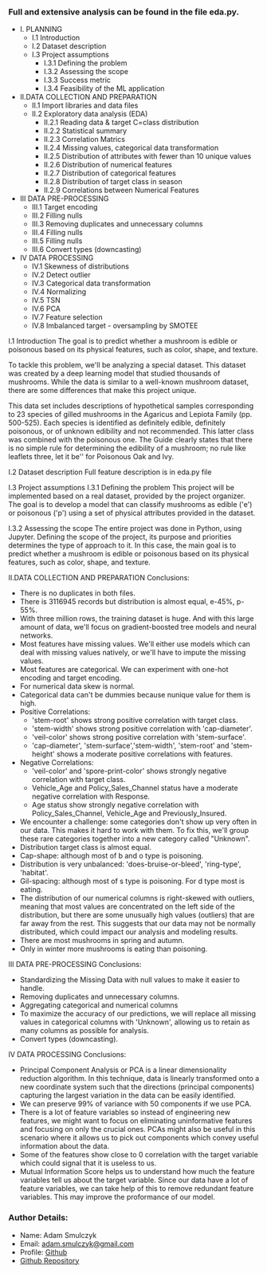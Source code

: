 ### Full and extensive analysis can be found in the file eda.py.

* I. PLANNING
    * I.1 Introduction
    * I.2 Dataset description
    * I.3 Project assumptions
        * I.3.1 Defining the problem
        * I.3.2 Assessing the scope
        * I.3.3 Success metric
        * I.3.4 Feasibility of the ML application
* II.DATA COLLECTION AND PREPARATION
    * II.1 Import libraries and data files
    * II.2 Exploratory data analysis (EDA)
        * II.2.1 Reading data & target C=class distribution
        * II.2.2 Statistical summary
        * II.2.3 Correlation Matrics
        * II.2.4 Missing values, categorical data transformation
        * II.2.5 Distribution of attributes with fewer than 10 unique values
        * II.2.6 Distribution of numerical features
        * II.2.7 Distribution of categorical features
        * II.2.8 Distribution of target class in season
        * II.2.9 Correlations between Numerical Features
* III DATA PRE-PROCESSING
    * III.1 Target encoding
    * III.2 Filling nulls
    * III.3 Removing duplicates and unnecessary columns
    * III.4 Filling nulls
    * III.5 Filling nulls
    * III.6 Convert types (downcasting)
* IV DATA PROCESSING
    * IV.1 Skewness of distributions
    * IV.2 Detect outlier
    * IV.3 Categorical data transformation
    * IV.4 Normalizing
    * IV.5 TSN
    * IV.6 PCA
    * IV.7 Feature selection
    * IV.8 Imbalanced target - oversampling by SMOTEE
   
   
I.1 Introduction
The goal is to predict whether a mushroom is edible or poisonous based on its physical features, such as color, shape, and texture.

To tackle this problem, we'll be analyzing a special dataset. This dataset was created by a deep learning model that studied thousands of mushrooms. While the data is similar to a well-known mushroom dataset, there are some differences that make this project unique.

This data set includes descriptions of hypothetical samples corresponding to 23 species of gilled mushrooms in the Agaricus and Lepiota Family (pp. 500-525). Each species is identified as definitely edible, definitely poisonous, or of unknown edibility and not recommended. This latter class was combined with the poisonous one. The Guide clearly states that there is no simple rule for determining the edibility of a mushroom; no rule like leaflets three, let it be'' for Poisonous Oak and Ivy.

I.2 Dataset description
Full feature description is in eda.py file

I.3 Project assumptions
I.3.1 Defining the problem
This project will be implemented based on a real dataset, provided by the project organizer. The goal is to develop a model that can classify mushrooms as edible ('e') or poisonous ('p') using a set of physical attributes provided in the dataset.

I.3.2 Assessing the scope
The entire project was done in Python, using Jupyter. Defining the scope of the project, its purpose and priorities determines the type of approach to it. In this case, the main goal is to predict whether a mushroom is edible or poisonous based on its physical features, such as color, shape, and texture.

II.DATA COLLECTION AND PREPARATION
Conclusions:
* There is no duplicates in both files.
* There is 3116945 records but distribution is almost equal, e-45%, p-55%.
* With three million rows, the training dataset is huge. And with this large amount of data, we'll focus on gradient-boosted tree models and neural networks.
* Most features have missing values. We'll either use models which can deal with missing values natively, or we'll have to impute the missing values.
* Most features are categorical. We can experiment with one-hot encoding and target encoding.
* For numerical data skew is normal.
* Categorical data can't be dummies because nunique value for them is high.
* Positive Correlations:
    * 'stem-root' shows strong positive correlation with target class.
    * 'stem-width' shows strong positive correlation with 'cap-diameter'.
    * 'veil-color' shows strong positive correlation with 'stem-surface'.
    * 'cap-diameter', 'stem-surface','stem-width', 'stem-root' and 'stem-height' shows a moderate positive correlations with features.
* Negative Correlations:
    * 'veil-color' and 'spore-print-color' shows strongly negative correlation with target class.
    * Vehicle_Age and Policy_Sales_Channel status have a moderate negative correlation with Response.
    * Age status show strongly negative correlation with Policy_Sales_Channel, Vehicle_Age and Previously_Insured.
* We encounter a challenge: some categories don't show up very often in our data. This makes it hard to work with them. To fix this, we'll group these rare categories together into a new category called "Unknown".
* Distribution target class is almost equal.
* Cap-shape: although most of b and o type is poisoning.
* Distribution is very unbalanced: 'does-bruise-or-bleed', 'ring-type', 'habitat'.
* Gil-spacing: although most of s type is poisoning. For d type most is eating.
* The distribution of our numerical columns is right-skewed with outliers, meaning that most values are concentrated on the left side of the distribution, but there are some unusually high values (outliers) that are far away from the rest. This suggests that our data may not be normally distributed, which could impact our analysis and modeling results.
* There are most mushrooms in spring and autumn.
* Only in winter more mushrooms is eating than poisoning.

III DATA PRE-PROCESSING
Conclusions:
* Standardizing the Missing Data with null values to make it easier to handle.
* Removing duplicates and unnecessary columns.
* Aggregating categorical and numerical columns
* To maximize the accuracy of our predictions, we will replace all missing values in categorical columns with 'Unknown', allowing us to retain as many columns as possible for analysis.
* Convert types (downcasting).

IV DATA PROCESSING
Conclusions:
* Principal Component Analysis or PCA is a linear dimensionality reduction algorithm. In this technique, data is linearly transformed onto a new coordinate system such that the directions (principal components) capturing the largest variation in the data can be easily identified.
* We can preserve 99% of variance with 50 components if we use PCA.
* There is a lot of feature variables so instead of engineering new features, we might want to focus on eliminating uninformative features and focusing on only the crucial ones. PCAs might also be useful in this scenario where it allows us to pick out components which convey useful information about the data.
* Some of the features show close to 0 correlation with the target variable which could signal that it is useless to us.
* Mutual Information Score helps us to understand how much the feature variables tell us about the target variable.
Since our data have a lot of feature variables, we can take help of this to remove redundant feature variables. This may improve the proformance of our model.


### Author Details:
- Name: Adam Smulczyk
- Email: adam.smulczyk@gmail.com
- Profile: [Github](https://github.com/AdamSmulczyk)
- [Github Repository](https://github.com/AdamSmulczyk/018_Vector_Borne_Disease)
